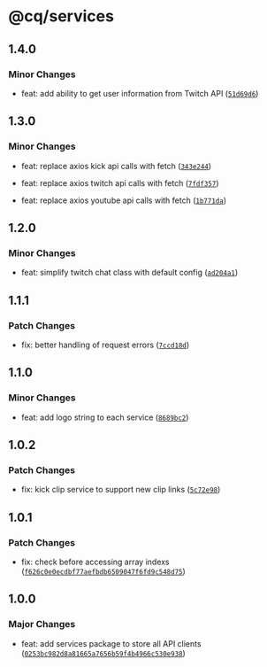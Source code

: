 # @cq/services

## 1.4.0

### Minor Changes

- feat: add ability to get user information from Twitch API ([`51d69d6`](https://github.com/jordanshatford/clip-queue/commit/51d69d6411f6eb77b0e858928ec36c9006424548))

## 1.3.0

### Minor Changes

- feat: replace axios kick api calls with fetch ([`343e244`](https://github.com/jordanshatford/clip-queue/commit/343e244eceb23601629128f4fde9f45f93af6a3b))

- feat: replace axios twitch api calls with fetch ([`7fdf357`](https://github.com/jordanshatford/clip-queue/commit/7fdf3570d30bc926db60c451e8f6c1e30b4ecfb7))

- feat: replace axios youtube api calls with fetch ([`1b771da`](https://github.com/jordanshatford/clip-queue/commit/1b771daef4f5bd54c5be30d32bbc47c1b151131d))

## 1.2.0

### Minor Changes

- feat: simplify twitch chat class with default config ([`ad204a1`](https://github.com/jordanshatford/clip-queue/commit/ad204a1f4de8a0e6557dd333914533b37c5432da))

## 1.1.1

### Patch Changes

- fix: better handling of request errors ([`7ccd18d`](https://github.com/jordanshatford/clip-queue/commit/7ccd18d68d31729d8b741b7a1833063a88ecb0e8))

## 1.1.0

### Minor Changes

- feat: add logo string to each service ([`8689bc2`](https://github.com/jordanshatford/clip-queue/commit/8689bc2a7efec1753208ec5861eb71d7819bb1ab))

## 1.0.2

### Patch Changes

- fix: kick clip service to support new clip links ([`5c72e98`](https://github.com/jordanshatford/clip-queue/commit/5c72e985fa779a208bf88e9507b266e1ac7a9502))

## 1.0.1

### Patch Changes

- fix: check before accessing array indexs ([`f626c0e0ecdbf77aefbdb6509047f6fd9c548d75`](https://github.com/jordanshatford/clip-queue/commit/f626c0e0ecdbf77aefbdb6509047f6fd9c548d75))

## 1.0.0

### Major Changes

- feat: add services package to store all API clients ([`0253bc982d8a81665a7656b59f4b4966c530e938`](https://github.com/jordanshatford/clip-queue/commit/0253bc982d8a81665a7656b59f4b4966c530e938))
